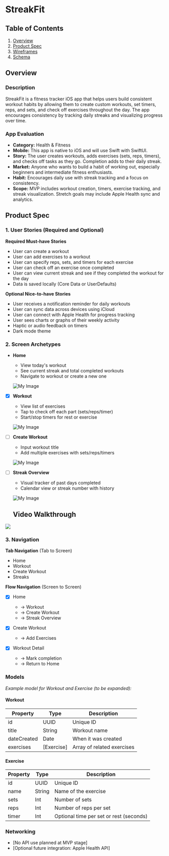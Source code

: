 # StreakFit

## Table of Contents

1. [Overview](#Overview)
2. [Product Spec](#Product-Spec)
3. [Wireframes](#Wireframes)
4. [Schema](#Schema)

## Overview

### Description

StreakFit is a fitness tracker iOS app that helps users build consistent workout habits by allowing them to create custom workouts, set timers, reps, and sets, and check off exercises throughout the day. The app encourages consistency by tracking daily streaks and visualizing progress over time.

### App Evaluation

- **Category:** Health & Fitness
- **Mobile:** This app is native to iOS and will use Swift with SwiftUI.
- **Story:** The user creates workouts, adds exercises (sets, reps, timers), and checks off tasks as they go. Completion adds to their daily streak.
- **Market:** Anyone who wants to build a habit of working out, especially beginners and intermediate fitness enthusiasts.
- **Habit:** Encourages daily use with streak tracking and a focus on consistency.
- **Scope:** MVP includes workout creation, timers, exercise tracking, and streak visualization. Stretch goals may include Apple Health sync and analytics.

## Product Spec

### 1. User Stories (Required and Optional)

**Required Must-have Stories**
* User can create a workout
* User can add exercises to a workout
* User can specify reps, sets, and timers for each exercise
* User can check off an exercise once completed
* User can view current streak and see if they completed the workout for the day
* Data is saved locally (Core Data or UserDefaults)

**Optional Nice-to-have Stories**
* User receives a notification reminder for daily workouts
* User can sync data across devices using iCloud
* User can connect with Apple Health for progress tracking
* User sees charts or graphs of their weekly activity
* Haptic or audio feedback on timers
* Dark mode theme

### 2. Screen Archetypes

- **Home**
  * View today's workout
  * See current streak and total completed workouts
  * Navigate to workout or create a new one

  ![My Image](./appFlow/home.jpg)

- [x] **Workout**
  * View list of exercises
  * Tap to check off each part (sets/reps/timer)
  * Start/stop timers for rest or exercise

  ![My Image](./appFlow/workout.jpg)

- [ ] **Create Workout**
  * Input workout title
  * Add multiple exercises with sets/reps/timers

  ![My Image](./appFlow/Add-exercise.jpg)

- [ ] **Streak Overview**
  * Visual tracker of past days completed
  * Calendar view or streak number with history

  ![My Image](./appFlow/Streak.jpg)

  ## Video Walkthrough

<div>
    <a href="https://www.loom.com/share/0705141847dd4c99898b6aad469737cd">
    </a>
    <a href="https://www.loom.com/share/0705141847dd4c99898b6aad469737cd">
      <img style="max-width:300px;" src="https://cdn.loom.com/sessions/thumbnails/0705141847dd4c99898b6aad469737cd-f3d6fff9bda63b70-full-play.gif">
    </a>
  </div>


### 3. Navigation

**Tab Navigation** (Tab to Screen)

* Home
* Workout
* Create Workout
* Streaks

**Flow Navigation** (Screen to Screen)

- [x] Home
  * → Workout
  * → Create Workout
  * → Streak Overview

- [x] Create Workout
  * → Add Exercises

- [x] Workout Detail
  * → Mark completion
  * → Return to Home

### Models

_Example model for Workout and Exercise (to be expanded):_

#### Workout
| Property | Type | Description |
|----------|------|-------------|
| id | UUID | Unique ID |
| title | String | Workout name |
| dateCreated | Date | When it was created |
| exercises | [Exercise] | Array of related exercises |

#### Exercise
| Property | Type | Description |
|----------|------|-------------|
| id | UUID | Unique ID |
| name | String | Name of the exercise |
| sets | Int | Number of sets |
| reps | Int | Number of reps per set |
| timer | Int | Optional time per set or rest (seconds) |

### Networking

- [No API use planned at MVP stage]
- [Optional future integration: Apple Health API]
